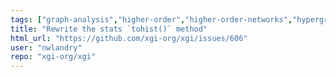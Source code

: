 ```yaml
---
tags: ["graph-analysis","higher-order","higher-order-networks","hypergraphs","improve","network-science","simplicial-complexes"]
title: "Rewrite the stats `tohist()` method"
html_url: "https://github.com/xgi-org/xgi/issues/606"
user: "nwlandry"
repo: "xgi-org/xgi"
---
```


